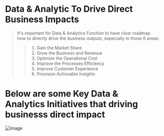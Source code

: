 # Data & Analytic To Drive Direct Business Impacts
> It's important for Data & Analytics Function to have clear roadmap how to directly drive the business outputs, especially in those 6 areas:
>> 1. Gain the Market Share
>> 2. Grow the Business and Revenue
>> 3. Optimize the Operational Cost
>> 4. Improve the Processes Efficiency
>> 5. Improve Customer Experience
>> 6. Provision Actionable Insights

# Below are some Key Data & Analytics Initiatives that driving businesss direct impact
![image](https://user-images.githubusercontent.com/23344558/153519633-3cfcf5ef-cd0c-449f-8af9-cd22653ab32a.png)
